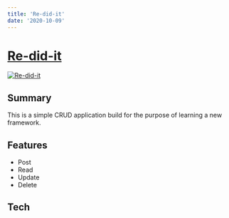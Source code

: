 ```yaml
---
title: 'Re-did-it'
date: '2020-10-09'
---
```


# [Re-did-it](https://re-did-it-app.herokuapp.com/)

[![Re-did-it](https://i.imgur.com/2DuGi0N.png)](https://re-did-it-app.herokuapp.com/)

## Summary

This is a simple CRUD application build for the purpose of learning a new framework. 

## Features

- Post
- Read 
- Update
- Delete

## Tech
